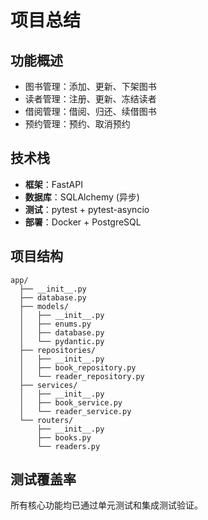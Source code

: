 # 项目总结

## 功能概述

- 图书管理：添加、更新、下架图书
- 读者管理：注册、更新、冻结读者
- 借阅管理：借阅、归还、续借图书
- 预约管理：预约、取消预约

## 技术栈

- **框架**：FastAPI
- **数据库**：SQLAlchemy (异步)
- **测试**：pytest + pytest-asyncio
- **部署**：Docker + PostgreSQL

## 项目结构

```
app/
  ├── __init__.py
  ├── database.py
  ├── models/
  │   ├── __init__.py
  │   ├── enums.py
  │   ├── database.py
  │   └── pydantic.py
  ├── repositories/
  │   ├── __init__.py
  │   ├── book_repository.py
  │   └── reader_repository.py
  ├── services/
  │   ├── __init__.py
  │   ├── book_service.py
  │   └── reader_service.py
  └── routers/
      ├── __init__.py
      ├── books.py
      └── readers.py
```

## 测试覆盖率

所有核心功能均已通过单元测试和集成测试验证。